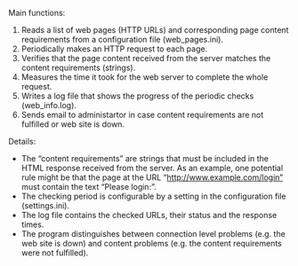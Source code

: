 Main functions:
1. Reads a list of web pages (HTTP URLs) and corresponding page content requirements from a configuration file (web_pages.ini).
2. Periodically makes an HTTP request to each page.
3. Verifies that the page content received from the server matches the content requirements (strings).
4. Measures the time it took for the web server to complete the whole request.
5. Writes a log file that shows the progress of the periodic checks (web_info.log).
6. Sends email to administartor in case content requirements are not fulfilled or web site is down.

Details:
- The “content requirements” are strings that must be included in the HTML response
received from the server. As an example, one potential rule might be that the page at the URL
“http://www.example.com/login” must contain the text “Please login:”.
- The checking period is configurable by a setting in the configuration file (settings.ini).
- The log file contains the checked URLs, their status and the response times.
- The program distinguishes between connection level problems (e.g. the web site is down) and content
problems (e.g. the content requirements were not fulfilled).
